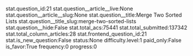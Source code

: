 stat.question_id:21
stat.question__article__live:None
stat.question__article__slug:None
stat.question__title:Merge Two Sorted Lists
stat.question__title_slug:merge-two-sorted-lists
stat.question__hide:False
stat.total_acs:75441
stat.total_submitted:137342
stat.total_column_articles:28
stat.frontend_question_id:21
stat.is_new_question:False
status:None
difficulty.level:1
paid_only:False
is_favor:True
frequency:0
progress:0
